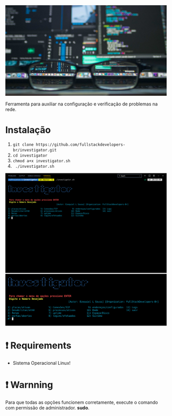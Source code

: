 <img src="investigator-n1.jpg">

 Ferramenta para auxiliar na configuração e verificação de problemas na rede.

# Instalação 
<ol>
<li><code>git clone https://github.com/fullstackdevelopers-br/investigator.git</code></li>
<li><code>cd investigator</code></li>
<li><code>chmod a+x investigator.sh</code></li>
<li><code> ./investigator.sh </code></li>
</ol>
<img src="investigator.png">
<img src="i2.png">

# :exclamation: Requirements
<ul>
<li><p>Sistema Operacional Linux!</p></li>
</ul>

# :exclamation: Warnning
<p>Para que todas as opções funcionem corretamente, execute o comando com permissão de administrador. <strong>sudo</strong>.</p>

